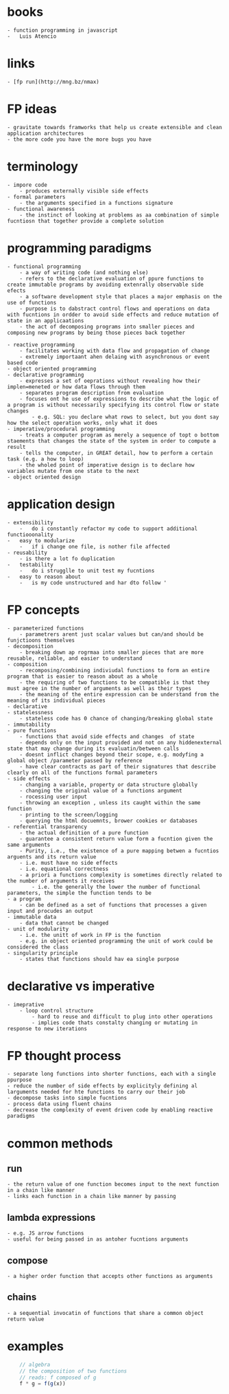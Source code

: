 # books 
	- function programming in javascript 
	- 	Luis Atencio

# links 
	- [fp run](http://mng.bz/nmax)


# FP ideas
	- gravitate towards framworks that help us create extensible and clean application architectures 
	- the more code you have the more bugs you have


# terminology 
	- impore code 
		- produces externally visible side effects
	- formal parameters 
		- the arguments specified in a functions signature
	- functional awareness 
		- the instinct of looking at problems as aa combination of simple fucntiosn that together provide a complete solution 


# programming paradigms
	- functional programming 
		- a way of writing code (and nothing else) 
		- refers to the declarative evaluation of ppure functions to create immutable programs by avoiding extenrally observable side efects
		- a software development style that places a major emphasis on the use of functions 
		- purpose is to dabstract control flows and operations on data with fucntions in ordder to avoid side effects and reduce mutation of state in an applicaations 
		- the act of decomposing programs into smaller pieces and composing new programs by being those pieces back together 

	- reactive programming 
		- facilitates working with data flow and propagation of change 
		- extremely importaant ahen delaing with asynchronous or event based code 
	- object oriented programming
	- declarative programming 
		- expresses a set of oeprations without revealing how their implen=meneted or how data flows through them 
		- separates program description from evaluation 
		- focuses ont he use of expressions to describe what the logic of a program is without necessarily specifying its control flow or state changes 
			- e.g. SQL: you declare what rows to select, but you dont say how the select operation works, only what it does
	- imperative/procedural programming 
		- treats a computer program as merely a sequence of topt o bottom staements that changes the state of the system in order to compute a result
		- tells the computer, in GREAT detail, how to perform a certain task (e.g. a how to loop) 
		- the wholed point of imperative design is to declare how variables mutate from one state to the next
	- object oriented design 


# application design 
	- extensibility 
		-	do i constantly refactor my code to support additional functiooonality 
	-	easy to modularize
		-	if i change one file, is nother file affected 
	- reusability 
		- is there a lot fo duplication 
	-	testability 
		-	do i strugglle to unit test my fucntions 
	-	easy to reason about 
		-	is my code unstructured and har dto follow '



# FP concepts 
	- parameterized functions 
		- parametrers arent just scalar values but can/and should be funjctioons themselves
	- decomposition 
		- breaking down ap rogrmaa into smaller pieces that are more reusable, reliable, and easier to understand 
	- composition 
		- recomposing/combining indiviudal functions to form an entire program that is easier to reason about as a whole 
		- the requiring of two functions to be compatible is that they must agree in the number of arguments as well as their types 
		- the meaning of the entire expression can be understand from the meaning of its individual pieces 
	- declarative 
	- statelessness 
		- stateless code has 0 chance of changing/breaking global state
	- immutability 
	- pure functions 
		- functions that avoid side effects and changes  of state 
		- depends only on the input provided and not on any hiddenexternal state that may change during its evaluatin/between calls 
		- doesnt inflict changes beyond their scope, e.g. modyfing a global object /parameter passed by reference
		- have clear contracts as part of their signatures that describe clearly on all of the functions formal parameters
	- side effects
		- changing a variable, property or data structure globally 
		- changing the original value of a functions argument 
		- rocessing user input 
		- throwing an exception , unless its caught within the same function 
		- printing to the screen/logging 
		- querying the html docuemnts, brower cookies or databases
	- referential transparency 
		- the actual definition of a pure function
		- guarantee a consistent return value form a fucntion given the same arguments 
		- Purity, i.e., the existence of a pure mapping betwen a fucntios arguents and its return value 
		- i.e. must have no side effects
		- i.e. equational correctness
		- a priori a functions complexity is sometimes directly related to the number of arguments it receives 
			- i.e. the generally the lower the number of functional parameters, the simple the function tends to be 
	- a program 
		- can be defined as a set of functions that processes a given input and procudes an output 
	- immutable data 
		- data that cannot be changed 
	- unit of modularity 
		- i.e. the unitt of work in FP is the function 
		- e.g. in object oriented programming the unit of work could be considered the class
	- singularity principle 
		- states that functions should hav ea single purpose 


# declarative vs imperative 
	- imeprative 
		- loop control structure 
			- hard to reuse and difficult to plug into other operations 
			- implies code thats constalty changing or mutating in response to new iterations 


# FP thought process
	- separate long functions into shorter functions, each with a single ppurpose 
	- reduce the number of side effects by explicityly defining al larguments needed for hte functions to carry our their job 
	- decompose tasks into simple fucntions 
	- process data using fluent chains 
	- decrease the complexity of event driven code by enabling reactive paradigms 


# common methods 
## run 
	- the return value of one function becomes input to the next function in a chain like manner
	- links each function in a chain like manner by passing 
## lambda expressions
	- e.g. JS arrow functions 
	- useful for being passed in as antoher fucntions arguments 
## compose 
	- a higher order function that accepts other functions as arguments 
## chains 
	- a sequential invocatin of functions that share a common object return value

# examples 
```js 
	// algebra 
	// the composition of two functions
	// reads: f composed of g
	f * g = f(g(x))

```